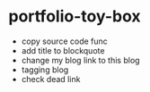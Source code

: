 # portfolio-toy-box

* copy source code func
* add title to blockquote
* change my blog link to this blog
* tagging blog
* check dead link
